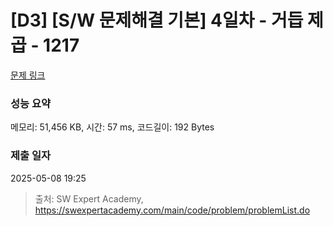 # [D3] [S/W 문제해결 기본] 4일차 - 거듭 제곱 - 1217 

[문제 링크](https://swexpertacademy.com/main/code/problem/problemDetail.do?contestProbId=AV14dUIaAAUCFAYD) 

### 성능 요약

메모리: 51,456 KB, 시간: 57 ms, 코드길이: 192 Bytes

### 제출 일자

2025-05-08 19:25



> 출처: SW Expert Academy, https://swexpertacademy.com/main/code/problem/problemList.do